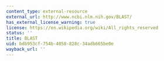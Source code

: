```yaml
---
content_type: external-resource
external_url: http://www.ncbi.nlm.nih.gov/BLAST/
has_external_license_warning: true
license: https://en.wikipedia.org/wiki/All_rights_reserved
status: ''
title: BLAST
uid: bdb953cf-754b-4058-828c-34adb665be0e
wayback_url: ''
---
```

